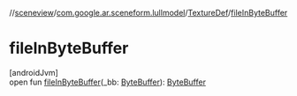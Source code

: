 //[sceneview](../../../index.md)/[com.google.ar.sceneform.lullmodel](../index.md)/[TextureDef](index.md)/[fileInByteBuffer](file-in-byte-buffer.md)

# fileInByteBuffer

[androidJvm]\
open fun [fileInByteBuffer](file-in-byte-buffer.md)(_bb: [ByteBuffer](https://developer.android.com/reference/kotlin/java/nio/ByteBuffer.html)): [ByteBuffer](https://developer.android.com/reference/kotlin/java/nio/ByteBuffer.html)
